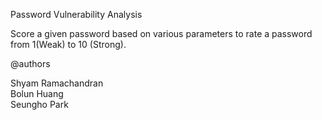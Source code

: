 Password Vulnerability Analysis

Score a given password based on various parameters to rate a password from 1(Weak) to 10 (Strong).

@authors

Shyam Ramachandran  
Bolun Huang  
Seungho Park
